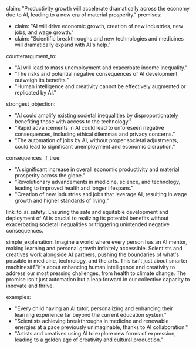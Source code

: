 claim: "Productivity growth will accelerate dramatically across the economy due to AI, leading to a new era of material prosperity."
premises:
  - claim: "AI will drive economic growth, creation of new industries, new jobs, and wage growth."
  - claim: "Scientific breakthroughs and new technologies and medicines will dramatically expand with AI's help."

counterargument_to:
  - "AI will lead to mass unemployment and exacerbate income inequality."
  - "The risks and potential negative consequences of AI development outweigh its benefits."
  - "Human intelligence and creativity cannot be effectively augmented or replicated by AI."

strongest_objection:
  - "AI could amplify existing societal inequalities by disproportionately benefiting those with access to the technology."
  - "Rapid advancements in AI could lead to unforeseen negative consequences, including ethical dilemmas and privacy concerns."
  - "The automation of jobs by AI, without proper societal adjustments, could lead to significant unemployment and economic disruption."

consequences_if_true:
  - "A significant increase in overall economic productivity and material prosperity across the globe."
  - "Revolutionary advancements in medicine, science, and technology, leading to improved health and longer lifespans."
  - "Creation of new industries and jobs that leverage AI, resulting in wage growth and higher standards of living."

link_to_ai_safety: Ensuring the safe and equitable development and deployment of AI is crucial to realizing its potential benefits without exacerbating societal inequalities or triggering unintended negative consequences.

simple_explanation:
Imagine a world where every person has an AI mentor, making learning and personal growth infinitely accessible. Scientists and creatives work alongside AI partners, pushing the boundaries of what's possible in medicine, technology, and the arts. This isn't just about smarter machinesâ€”it's about enhancing human intelligence and creativity to address our most pressing challenges, from health to climate change. The promise isn't just automation but a leap forward in our collective capacity to innovate and thrive.

examples:
  - "Every child having an AI tutor, personalizing and enhancing their learning experience far beyond the current education system."
  - "Scientists achieving breakthroughs in medicine and renewable energies at a pace previously unimaginable, thanks to AI collaboration."
  - "Artists and creatives using AI to explore new forms of expression, leading to a golden age of creativity and cultural production."